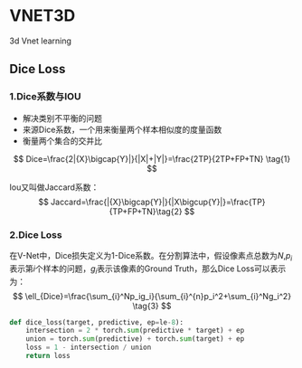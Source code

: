 # VNET3D
3d Vnet learning



## Dice Loss

### 1.Dice系数与IOU

- 解决类别不平衡的问题
- 来源Dice系数，一个用来衡量两个样本相似度的度量函数
- 衡量两个集合的交并比

$$
Dice=\frac{2|{X}\bigcap{Y}|}{|X|+|Y|}=\frac{2TP}{2TP+FP+TN} \tag{1}
$$

Iou又叫做Jaccard系数：
$$
Jaccard=\frac{|{X}\bigcap{Y}|}{|X\bigcup{Y}|}=\frac{TP}{TP+FP+TN}\tag{2}
$$

### 2.Dice Loss

在V-Net中，Dice损失定义为1-Dice系数。在分割算法中，假设像素点总数为$N$,$p_i$表示第$i$个样本的问题，$g_i$表示该像素的Ground Truth，那么Dice Loss可以表示为：
$$
\ell_{Dice}=\frac{\sum_{i}^Np_ig_i}{\sum_{i}^{n}p_i^2+\sum_{i}^Ng_i^2} \tag{3}
$$

```python
def dice_loss(target, predictive, ep=le-8):
    intersection = 2 * torch.sum(predictive * target) + ep
    union = torch.sum(predictive) + torch.sum(target) + ep
    loss = 1 - intersection / union
    return loss
```

